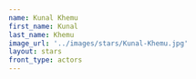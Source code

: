 ```yaml
---
name: Kunal Khemu
first_name: Kunal 
last_name: Khemu
image_url: '../images/stars/Kunal-Khemu.jpg'
layout: stars
front_type: actors
---
```

